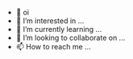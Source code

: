 - 👋 oi
- 👀 I’m interested in ...
- 🌱 I’m currently learning ...
- 💞️ I’m looking to collaborate on ...
- 📫 How to reach me ...

<!---
ProfMarga/ProfMarga is a ✨ special ✨ repository because its `README.md` (this file) appears on your GitHub profile.
You can click the Preview link to take a look at your changes.
--->
